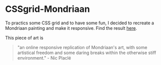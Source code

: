 # CSSgrid-Mondriaan

To practics some CSS grid and to have some fun, I decided to recreate a Mondriaan painting and make it responsive. 
Find the result [here](https://tinevancorenland.github.io/CSSgrid-Mondriaan/).

This piece of art is
> "an online responsive replication of Mondriaan's art, with some artistical freedom 
> and some daring breaks within the otherwise stiff environment." - Nic Placlé

